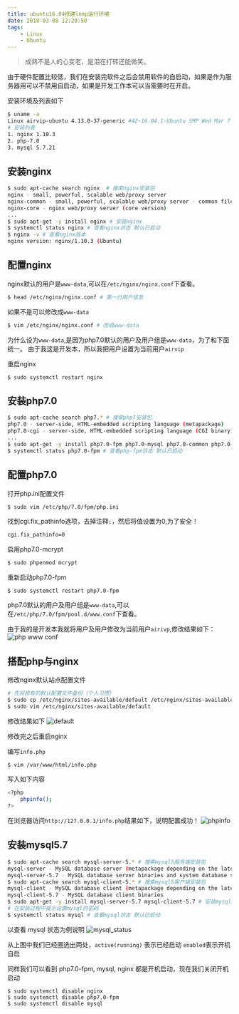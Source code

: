 ```yaml
---
title: ubuntu16.04搭建lnmp运行环境
date: 2018-03-08 12:20:50
tags: 
    - Linux
    - Ubuntu
---
```


> 成熟不是人的心变老，是泪在打转还能微笑。

由于硬件配置比较低，我们在安装完软件之后会禁用软件的自启动，如果是作为服务器用可以不禁用自启动，如果是开发工作本可以当需要时在开启。

<!-- more -->

安装环境及列表如下
``` bash
$ uname -a
Linux airvip-ubuntu 4.13.0-37-generic #42~16.04.1-Ubuntu SMP Wed Mar 7 16:03:28 UTC 2018 x86_64 x86_64 x86_64 GNU/Linux
# 安装列表
1. nginx 1.10.3
2. php-7.0
3. mysql 5.7.21
```

## 安装nginx
``` bash
$ sudo apt-cache search nginx  # 搜索nginx安装包
nginx - small, powerful, scalable web/proxy server
nginx-common - small, powerful, scalable web/proxy server - common files
nginx-core - nginx web/proxy server (core version)
...
$ sudo apt-get -y install nginx # 安装nginx
$ systemctl status nginx # 查看nginx状态 默认已启动
$ nginx -v # 查看nginx版本
nginx version: nginx/1.10.3 (Ubuntu)
```
## 配置nginx
nginx默认的用户是`www-data`,可以在`/etc/nginx/nginx.conf`下查看。
``` bash
$ head /etc/nginx/nginx.conf # 第一行用户信息
```
如果不是可以修改成`www-data`
``` bash
$ vim /etc/nginx/nginx.conf # 改成www-data
```
为什么设为`www-data`,是因为php7.0默认的用户及用户组是`www-data`，为了和下面统一。
由于我这是开发本，所以我把用户设置为当前用户`airvip`

重启nginx
```
$ sudo systemctl restart nginx 
```


## 安装php7.0
``` bash
$ sudo apt-cache search php7.* # 搜索php7安装包
php7.0 - server-side, HTML-embedded scripting language (metapackage)
php7.0-cgi - server-side, HTML-embedded scripting language (CGI binary)
...
$ sudo apt-get -y install php7.0-fpm php7.0-mysql php7.0-common php7.0-curl php7.0-cli php7.0-mcrypt php7.0-mbstring php7.0-dom php7.0-soap # 安装php7及其扩展
$ systemctl status php7.0-fpm # 查看php-fpm状态 默认已启动
```

## 配置php7.0
打开php.ini配置文件
``` bash
$ sudo vim /etc/php/7.0/fpm/php.ini
```
找到cgi.fix_pathinfo选项，去掉注释`;`，然后将值设置为0,为了安全！
``` bash
cgi.fix_pathinfo=0
```
启用php7.0-mcrypt
``` bash
$ sudo phpenmod mcrypt
```
重新启动php7.0-fpm
```
$ sudo systemctl restart php7.0-fpm
```
php7.0默认的用户及用户组是`www-data`,可以在`/etc/php/7.0/fpm/pool.d/www.conf`下查看。

由于我的是开发本我就将用户及用户修改为当前用户`airivp`,修改结果如下：
![php www conf](/img/201803/ubuntu_lnmp/php_www_conf.png)

## 搭配php与nginx
修改nginx默认站点配置文件
``` bash
# 先将原有的默认配置文件备份（个人习惯）
$ sudo cp /etc/nginx/sites-available/default /etc/nginx/sites-available/default_bak  
$ sudo vim /etc/nginx/sites-available/default
```
修改结果如下
![default](/img/201803/ubuntu_lnmp/default.png)

修改完之后重启nginx

编写`info.php`
``` bash
$ vim /var/www/html/info.php
```
写入如下内容
``` bash
<?php
    phpinfo();
?>
```
在浏览器访问`http://127.0.0.1/info.php`结果如下，说明配置成功！
![phpinfo](/img/201803/ubuntu_lnmp/phpinfo.png)



## 安装mysql5.7
``` bash
$ sudo apt-cache search mysql-server-5.* # 搜索mysql5服务端安装包
mysql-server - MySQL database server (metapackage depending on the latest version)
mysql-server-5.7 - MySQL database server binaries and system database setup
$ sudo apt-cache search mysql-client-5.* # 搜索mysql5客户端安装包
mysql-client - MySQL database client (metapackage depending on the latest version)
mysql-client-5.7 - MySQL database client binaries
$ sudo apt-get -y install mysql-server-5.7 mysql-client-5.7 # 安装mysql5.7服务器及客户端
# 在安装过程中提示设置mysql的密码
$ systemctl status mysql # 查看mysql状态 默认已启动
```

以查看 mysql 状态为例说明
![mysql_status](/img/201803/ubuntu_lnmp/mysql_status.png)

从上图中我们已经圈选出两处，`active(running)` 表示已经启动  `enabled`表示开机自启

同样我们可以看到 php7.0-fpm, mysql, nginx 都是开机启动，现在我们关闭开机启动
```
$ sudo systemctl disable nginx
$ sudo systemctl disable php7.0-fpm
$ sudo systemctl disable mysql
```
